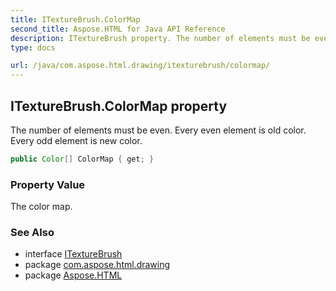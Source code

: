 ```yaml
---
title: ITextureBrush.ColorMap
second_title: Aspose.HTML for Java API Reference
description: ITextureBrush property. The number of elements must be even. Every even element is old color. Every odd element is new color
type: docs

url: /java/com.aspose.html.drawing/itexturebrush/colormap/
---
```

## ITextureBrush.ColorMap property

The number of elements must be even. Every even element is old color. Every odd element is new color.

```java
public Color[] ColorMap { get; }
```

### Property Value

The color map.

### See Also

* interface [ITextureBrush](../)
* package [com.aspose.html.drawing](../../../com.aspose.html.drawing/)
* package [Aspose.HTML](../../../)
